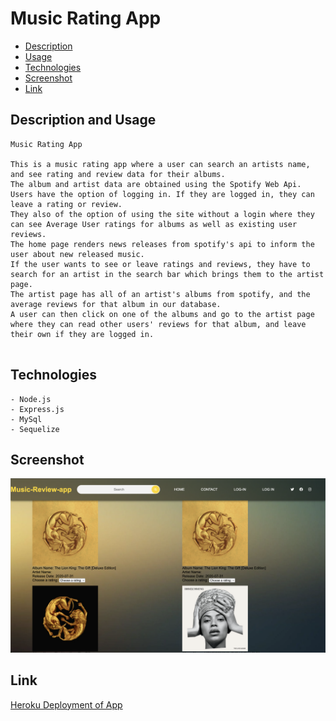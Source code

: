 # Music Rating App
* [Description](#description)
* [Usage](#usage)
* [Technologies](#technologies)
* [Screenshot](#screenshot)
* [Link](link)
    
## Description and Usage
```
Music Rating App

This is a music rating app where a user can search an artists name, and see rating and review data for their albums. 
The album and artist data are obtained using the Spotify Web Api.
Users have the option of logging in. If they are logged in, they can leave a rating or review.
They also of the option of using the site without a login where they can see Average User ratings for albums as well as existing user reviews.
The home page renders news releases from spotify's api to inform the user about new released music.
If the user wants to see or leave ratings and reviews, they have to search for an artist in the search bar which brings them to the artist page.
The artist page has all of an artist's albums from spotify, and the average reviews for that album in our database.
A user can then click on one of the albums and go to the artist page where they can read other users' reviews for that album, and leave their own if they are logged in. 
 
```

## Technologies
```
- Node.js
- Express.js
- MySql
- Sequelize
```
## Screenshot
![Screenshot of Search Results](/public/images/search-page.png)

## Link 
[Heroku Deployment of App](https://nameless-wave-46056.herokuapp.com/)

